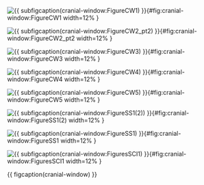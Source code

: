 <!-- MDFIGINCLUDE(cranial-window) -->
<div id="fig:cranial-window">


![{{ subfigcaption(cranial-window:FigureCW1) }}](img/cranial-window/FigureCW1.png){#fig:cranial-window:FigureCW1 width=12% }

![{{ subfigcaption(cranial-window:FigureCW2_pt2) }}](img/cranial-window/FigureCW2_pt2.png){#fig:cranial-window:FigureCW2_pt2 width=12% }

![{{ subfigcaption(cranial-window:FigureCW3) }}](img/cranial-window/FigureCW3.png){#fig:cranial-window:FigureCW3 width=12% }

![{{ subfigcaption(cranial-window:FigureCW4) }}](img/cranial-window/FigureCW4.png){#fig:cranial-window:FigureCW4 width=12% }

![{{ subfigcaption(cranial-window:FigureCW5) }}](img/cranial-window/FigureCW5.png){#fig:cranial-window:FigureCW5 width=12% }

![{{ subfigcaption(cranial-window:FigureSS1(2)) }}](img/cranial-window/FigureSS1(2).png){#fig:cranial-window:FigureSS1(2) width=12% }

![{{ subfigcaption(cranial-window:FigureSS1) }}](img/cranial-window/FigureSS1.png){#fig:cranial-window:FigureSS1 width=12% }

![{{ subfigcaption(cranial-window:FiguresSCI1) }}](img/cranial-window/FiguresSCI1.png){#fig:cranial-window:FiguresSCI1 width=12% }

{{ figcaption(cranial-window) }}
</div>
<!-- /MDFIGINCLUDE(cranial-window) -->
